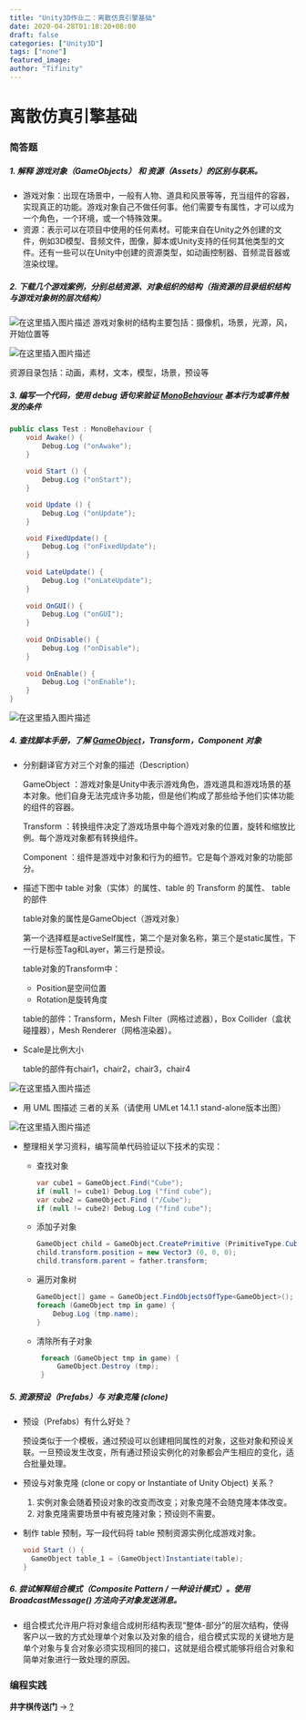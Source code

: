 ```yaml
---
title: "Unity3D作业二：离散仿真引擎基础"
date: 2020-04-28T01:18:20+08:00
draft: false
categories: ["Unity3D"]
tags: ["none"]
featured_image: 
author: "Tifinity"
---
```


# 离散仿真引擎基础

### 简答题

##### 1. 解释 游戏对象（GameObjects） 和 资源（Assets）的区别与联系。

- 游戏对象：出现在场景中，一般有人物、道具和风景等等，充当组件的容器，实现真正的功能。游戏对象自己不做任何事。他们需要专有属性，才可以成为一个角色，一个环境，或一个特殊效果。
- 资源：表示可以在项目中使用的任何素材。可能来自在Unity之外创建的文件，例如3D模型、音频文件，图像，脚本或Unity支持的任何其他类型的文件。还有一些可以在Unity中创建的资源类型，如动画控制器、音频混音器或渲染纹理。

##### 2. 下载几个游戏案例，分别总结资源、对象组织的结构（指资源的目录组织结构与游戏对象树的层次结构）
![在这里插入图片描述](https://img-blog.csdnimg.cn/20190911100955755.jpg)
游戏对象树的结构主要包括：摄像机，场景，光源，风，开始位置等

![在这里插入图片描述](https://img-blog.csdnimg.cn/20190911101008189.jpg)

资源目录包括：动画，素材，文本，模型，场景，预设等

##### 3. 编写一个代码，使用 debug 语句来验证 [MonoBehaviour](https://docs.unity3d.com/ScriptReference/MonoBehaviour.html) 基本行为或事件触发的条件

```c#
public class Test : MonoBehaviour {
    void Awake() {
        Debug.Log ("onAwake");
    }
    
    void Start () {
        Debug.Log ("onStart");
    }

    void Update () {
        Debug.Log ("onUpdate");
    }

    void FixedUpdate() {
        Debug.Log ("onFixedUpdate");
    }
    
    void LateUpdate() {
        Debug.Log ("onLateUpdate");
    }
    
    void OnGUI() {
        Debug.Log ("onGUI");
    }
    
    void OnDisable() {
        Debug.Log ("onDisable");
    }
    
    void OnEnable() {
        Debug.Log ("onEnable");
    }
}
```
![在这里插入图片描述](https://img-blog.csdnimg.cn/20190911101105352.jpg?x-oss-process=image/watermark,type_ZmFuZ3poZW5naGVpdGk,shadow_10,text_aHR0cHM6Ly9ibG9nLmNzZG4ubmV0L1RpZmluaXR5,size_16,color_FFFFFF,t_70)
##### 4. 查找脚本手册，了解 [GameObject](https://docs.unity3d.com/ScriptReference/GameObject.html)，Transform，Component 对象

- 分别翻译官方对三个对象的描述（Description）

  GameObject ：游戏对象是Unity中表示游戏角色，游戏道具和游戏场景的基本对象。他们自身无法完成许多功能，但是他们构成了那些给予他们实体功能的组件的容器。

  Transform ：转换组件决定了游戏场景中每个游戏对象的位置，旋转和缩放比例。每个游戏对象都有转换组件。

  Component ：组件是游戏中对象和行为的细节。它是每个游戏对象的功能部分。

- 描述下图中 table 对象（实体）的属性、table 的 Transform 的属性、 table 的部件

  table对象的属性是GameObject（游戏对象）

  第一个选择框是activeSelf属性，第二个是对象名称，第三个是static属性，下一行是标签Tag和Layer，第三行是预设。

  table对象的Transform中：

  - Position是空间位置
  - Rotation是旋转角度

  table的部件：Transform，Mesh Filter（网格过滤器），Box Collider（盒状碰撞器），Mesh Renderer（网格渲染器）。

- Scale是比例大小

  table的部件有chair1，chair2，chair3，chair4

![在这里插入图片描述](https://img-blog.csdnimg.cn/20190911101026721.png?x-oss-process=image/watermark,type_ZmFuZ3poZW5naGVpdGk,shadow_10,text_aHR0cHM6Ly9ibG9nLmNzZG4ubmV0L1RpZmluaXR5,size_16,color_FFFFFF,t_70)

  - 用 UML 图描述 三者的关系（请使用 UMLet 14.1.1 stand-alone版本出图）

  ![在这里插入图片描述](https://img-blog.csdnimg.cn/20190911105208655.jpg?x-oss-process=image/watermark,type_ZmFuZ3poZW5naGVpdGk,shadow_10,text_aHR0cHM6Ly9ibG9nLmNzZG4ubmV0L1RpZmluaXR5,size_16,color_FFFFFF,t_70)

- 整理相关学习资料，编写简单代码验证以下技术的实现：

  - 查找对象

    ```c#
    var cube1 = GameObject.Find("Cube");
    if (null != cube1) Debug.Log ("find cube");
    var cube2 = GameObject.Find ("/Cube");
    if (null != cube2) Debug.Log ("find cube");
    ```

  - 添加子对象

    ```c#
    GameObject child = GameObject.CreatePrimitive (PrimitiveType.Cube);
    child.transform.position = new Vector3 (0, 0, 0);
    child.transform.parent = father.transform;
    ```

  - 遍历对象树

    ```c#
    GameObject[] game = GameObject.FindObjectsOfType<GameObject>();
    foreach (GameObject tmp in game) {
    	Debug.Log (tmp.name);
    }
    ```

  - 清除所有子对象

    ```c#
     foreach (GameObject tmp in game) {
         GameObject.Destroy (tmp);
     }
    ```

##### 5. 资源预设（Prefabs）与 对象克隆 (clone)

- 预设（Prefabs）有什么好处？

  预设类似于一个模板，通过预设可以创建相同属性的对象，这些对象和预设关联。一旦预设发生改变，所有通过预设实例化的对象都会产生相应的变化，适合批量处理。

- 预设与对象克隆 (clone or copy or Instantiate of Unity Object) 关系？

  1. 实例对象会随着预设对象的改变而改变；对象克隆不会随克隆本体改变。
  2. 对象克隆需要场景中有被克隆对象；预设则不需要。

- 制作 table 预制，写一段代码将 table 预制资源实例化成游戏对象。

  ```c#
  void Start () {
  	GameObject table_1 = (GameObject)Instantiate(table);
  }
  ```

##### 6. 尝试解释组合模式（Composite Pattern / 一种设计模式）。使用 BroadcastMessage() 方法向子对象发送消息。

- 组合模式允许用户将对象组合成树形结构表现“整体-部分”的层次结构，使得客户以一致的方式处理单个对象以及对象的组合，组合模式实现的关键地方是单个对象与复合对象必须实现相同的接口，这就是组合模式能够将组合对象和简单对象进行一致处理的原因。 




### 编程实践

**井字棋传送门** -> [?](https://github.com/Tifinity/Unity3DStudy-master)